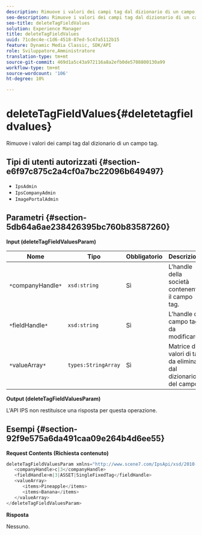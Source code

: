 ```yaml
---
description: Rimuove i valori dei campi tag dal dizionario di un campo tag.
seo-description: Rimuove i valori dei campi tag dal dizionario di un campo tag.
seo-title: deleteTagFieldValues
solution: Experience Manager
title: deleteTagFieldValues
uuid: 71cdec4e-c1d6-4518-87ed-5c47a5112b15
feature: Dynamic Media Classic, SDK/API
role: Sviluppatore,Amministratore
translation-type: tm+mt
source-git-commit: 469d1a5c43a972116a8a2efb0de5708800130a99
workflow-type: tm+mt
source-wordcount: '106'
ht-degree: 10%

---
```



# deleteTagFieldValues{#deletetagfieldvalues}

Rimuove i valori dei campi tag dal dizionario di un campo tag.

## Tipi di utenti autorizzati {#section-e6f97c875c2a4cf0a7bc22096b649497}

* `IpsAdmin`
* `IpsCompanyAdmin`
* `ImagePortalAdmin`

## Parametri {#section-5db64a6ae238426395bc760b83587260}

**Input (deleteTagFieldValuesParam)**

| Nome | Tipo | Obbligatorio | Descrizione |
|---|---|---|---|
| `*`companyHandle`*` | `xsd:string` | Sì | L&#39;handle della società contenente il campo tag. |
| `*`fieldHandle`*` | `xsd:string` | Sì | L’handle del campo tag da modificare. |
| `*`valueArray`*` | `types:StringArray` | Sì | Matrice di valori di tag da eliminare dal dizionario del campo. |

**Output (deleteTagFieldValuesParam)**

L&#39;API IPS non restituisce una risposta per questa operazione.

## Esempi {#section-92f9e575a6da491caa09e264b4d6ee55}

**Request Contents (Richiesta contenuto)**

```java
deleteTagFieldValuesParam xmlns="http://www.scene7.com/IpsApi/xsd/2010-01-31">
   <companyHandle>c|3</companyHandle>
   <fieldHandle>m|3|ASSET|SingleFixedTag</fieldHandle>
   <valueArray>
      <items>Pineapple</items>
      <items>Banana</items>
   </valueArray>
</deleteTagFieldValuesParam>
```

**Risposta**

Nessuno.
